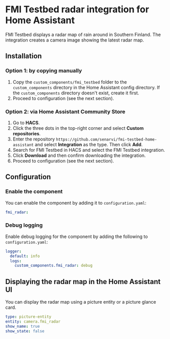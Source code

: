 # FMI Testbed radar integration for Home Assistant

FMI Testbed displays a radar map of rain around in Southern Finland. The integration creates a
camera image showing the latest radar map.

## Installation

### Option 1: by copying manually

1. Copy the `custom_components/fmi_testbed` folder to the `custom_components` directory in the Home
   Assistant config directory. If the `custom_components` directory doesn't exist, create it first.
2. Proceed to configuration (see the next section).

### Option 2: via Home Assistant Community Store

1. Go to **HACS**.
2. Click the three dots in the top-right corner and select **Custom repositories**.
3. Enter the repository `https://github.com/senarvi/fmi-testbed-home-assistant` and select
   **Integration** as the type. Then click **Add**.
4. Search for FMI Testbed in HACS and select the FMI Testbed integration.
5. Click **Download** and then confirm downloading the integration.
6. Proceed to configuration (see the next section).

## Configuration

### Enable the component

You can enable the component by adding it to `configuration.yaml`:

```yaml
fmi_radar:
```

### Debug logging

Enable debug logging for the component by adding the following to `configuration.yaml`:

```yaml
logger:
  default: info
  logs:
    custom_components.fmi_radar: debug
```

## Displaying the radar map in the Home Assistant UI

You can display the radar map using a picture entity or a picture glance card.

```yaml
type: picture-entity
entity: camera.fmi_radar
show_name: true
show_state: false
```
